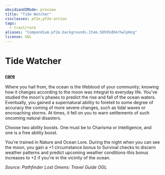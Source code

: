 ```yaml
---
obsidianUIMode: preview
title: "Tide Watcher"
cssclasses: pf2e,pf2e-action
tags:
  - trait/rare
aliases: "Compendium.pf2e.backgrounds.Item.5Oh9SdD4rhwlpHzg"
license: OGL
---
```

# Tide Watcher

### [rare](rare "Rare Rarity Trait")






Where you hail from, the ocean is the lifeblood of your community; knowing how it changes according to the moon was integral to everyday life. You've studied the moon's phases to predict the rise and fall of the ocean waters. Eventually, you gained a supernatural ability to foretell to some degree of accuracy the coming of more severe changes, such as tidal waves or encroaching storms. At times, it fell on you to warn settlements of such oncoming natural disasters.

Choose two ability boosts. One must be to Charisma or Intelligence, and one is a free ability boost.

You're trained in Nature and Ocean Lore. During the night when you can see the moon, you gain a +1 circumstance bonus to Survival checks to discern weather patterns and predict upcoming weather conditions-this bonus increases to +2 if you're in the vicinity of the ocean.

*Source: Pathfinder Lost Omens: Travel Guide*
*OGL*